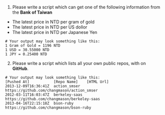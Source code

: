 1. Please write a script which can get one of the following information from the **Bank of Taiwan**
  - The latest price in NTD per gram of gold
  - The latest price in NTD per US dollor 
  - The latest price in NTD per Japanese Yen
```
# Your output may look something like this:
1 Gram of Gold = 1196 NTD
1 USD = 30.55000 NTD
1 JPY = 0.25400 NTD
```
  
2. Please write a script which lists all your own public repos, with  on **GitHub**.
```
# Your output may look something like this:
[Pushed At]           [Repo Name]    [HTML Url]      
2013-12-09T16:36:41Z  action_smser   https://github.com/changmason/action_smser
2012-03-11T16:03:47Z  berkeley-saas  https://github.com/changmason/berkeley-saas
2013-04-16T22:15:18Z  bson-ruby      https://github.com/changmason/bson-ruby
```
